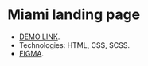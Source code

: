 # Miami landing page
* [DEMO LINK](https://OliinykKostya.github.io/layout_miami/).
* Technologies: HTML, CSS, SCSS.
* [FIGMA](https://www.figma.com/file/nHz8bflIwJaWP3P99vKTH5/miami_home_new).
